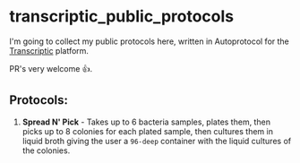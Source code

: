 # transcriptic_public_protocols

I'm going to collect my public protocols here, written in Autoprotocol for the [Transcriptic](https://transcriptic.com) platform.

PR's very welcome :+1:.

## Protocols:

1. **Spread N' Pick** - Takes up to 6 bacteria samples, plates them, then picks up to 8 colonies for each plated sample, then cultures them in liquid broth giving the user a ```96-deep``` container with the liquid cultures of the colonies.
